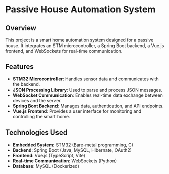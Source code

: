 # Passive House Automation System

## Overview
This project is a smart home automation system designed for a passive house. It integrates an STM microcontroller, a Spring Boot backend, a Vue.js frontend, and WebSockets for real-time communication.

## Features
- **STM32 Microcontroller**: Handles sensor data and communicates with the backend.
- **JSON Processing Library**: Used to parse and process JSON messages.
- **WebSocket Communication**: Enables real-time data exchange between devices and the server.
- **Spring Boot Backend**: Manages data, authentication, and API endpoints.
- **Vue.js Frontend**: Provides a user interface for monitoring and controlling the smart home.

## Technologies Used
- **Embedded System**: STM32 (Bare-metal programming, C)
- **Backend**: Spring Boot (Java, MySQL, Hibernate, OAuth2)
- **Frontend**: Vue.js (TypeScript, Vite)
- **Real-time Communication**: WebSockets (Python)
- **Database**: MySQL (Dockerized)

